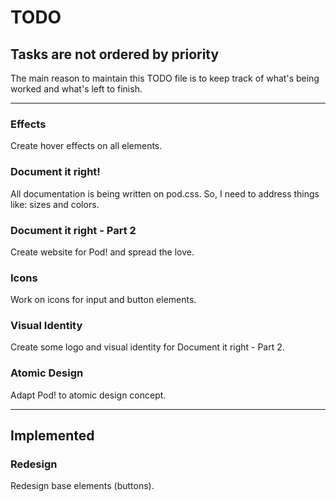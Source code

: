 # TODO
## Tasks are not ordered by priority

The main reason to maintain this TODO file is to keep track of what's being worked and what's left to finish.

***

### Effects
Create hover effects on all elements.

### Document it right!
All documentation is being written on pod.css. So, I need to address things like: sizes and colors.  

### Document it right - Part 2
Create website for Pod! and spread the love.

### Icons
Work on icons for input and button elements.

### Visual Identity
Create some logo and visual identity for Document it right - Part 2.

### Atomic Design
Adapt Pod! to atomic design concept.

***

## Implemented

### Redesign 
Redesign base elements (buttons).